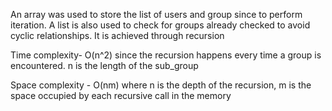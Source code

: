 An array was used to store the list of users and group since to perform iteration. A list is also used to check for groups already checked to avoid cyclic relationships. It is achieved through recursion

Time complexity- O(n^2) since the recursion happens every time a group is encountered. n is the length of the sub_group

Space complexity - O(nm) where n is the depth of the recursion, m is the space occupied by each recursive call in the memory
